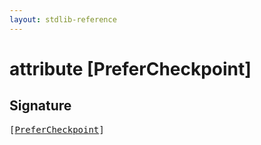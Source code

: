 ```yaml
---
layout: stdlib-reference
---
```


# attribute [PreferCheckpoint]

## Signature

<pre>
[<a href="/stdlib-reference/attributes/prefercheckpoint-06">PreferCheckpoint</a>]
</pre>

